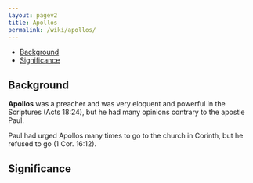 ```yaml
---
layout: pagev2
title: Apollos
permalink: /wiki/apollos/
---
```

- [Background](#background)
- [Significance](#significance)

## Background

**Apollos** was a preacher and was very eloquent and powerful in the Scriptures (Acts 18:24), but he had many opinions contrary to the apostle Paul. 

Paul had urged Apollos many times to go to the church in Corinth, but he refused to go (1 Cor. 16:12).

## Significance

